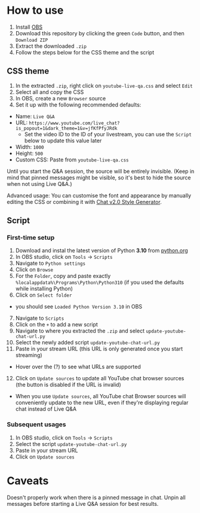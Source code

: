 # How to use

1. Install [OBS](https://obsproject.com/)
2. Download this repository by clicking the green `Code` button, and then `Download ZIP`
3. Extract the downloaded `.zip`
4. Follow the steps below for the CSS theme and the script

## CSS theme

1. In the extracted `.zip`, right click on `youtube-live-qa.css` and select `Edit`
2. Select all and copy the CSS
3. In OBS, create a new `Browser` source
4. Set it up with the following recommended defaults:
  - Name: `Live Q&A`
  - URL: `https://www.youtube.com/live_chat?is_popout=1&dark_theme=1&v=jfKfPfyJRdk`
    - Set the video ID to the ID of your livestream, you can use the `Script` below to update this value later
  - Width: `1000`
  - Height: `500`
  - Custom CSS: Paste from `youtube-live-qa.css`

Until you start the Q&A session, the source will be entirely invisible. (Keep in mind that pinned messages might be visible, so it's best to hide the source when not using Live Q&A.)

Advanced usage: You can customise the font and appearance by manually editing the CSS or combining it with [Chat v2.0 Style Generator](https://chatv2.septapus.com/).

## Script

### First-time setup

1. Download and instal the latest version of Python **3.10** from [python.org](https://www.python.org/downloads/)
2. In OBS studio, click on `Tools` &rarr; `Scripts`
3. Navigate to `Python settings`
4. Click on `Browse`
5. For the `Folder`, copy and paste exactly `%localappdata%\Programs\Python\Python310` (if you used the defaults while installing Python)
6. Click on `Select folder`
  - you should see `Loaded Python Version 3.10` in OBS
7. Navigate to `Scripts`
8. Click on the `+` to add a new script
9. Navigate to where you extracted the `.zip` and select `update-youtube-chat-url.py`
10. Select the newly added script `update-youtube-chat-url.py`
11. Paste in your stream URL (this URL is only generated once you start streaming)
  - Hover over the (?) to see what URLs are supported
12. Click on `Update sources` to update all YouTube chat browser sources (the button is disabled if the URL is invalid)
  - When you use `Update sources`, all YouTube chat Browser sources will conveniently update to the new URL, even if they're displaying regular chat instead of Live Q&A

### Subsequent usages

1. In OBS studio, click on `Tools` &rarr; `Scripts`
2. Select the script `update-youtube-chat-url.py`
3. Paste in your stream URL
4. Click on `Update sources`

# Caveats

Doesn't properly work when there is a pinned message in chat. Unpin all messages before starting a Live Q&A session for best results.

